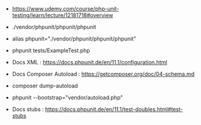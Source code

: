 
- https://www.udemy.com/course/php-unit-testing/learn/lecture/12181718#overview
- ./vendor/phpunit/phpunit/phpunit
-  alias phpunit="./vendor/phpunit/phpunit/phpunit" 
- phpunit tests/ExampleTest.php 

- Docs XML : https://docs.phpunit.de/en/11.1/configuration.html
- Docs Composer Autoload : https://getcomposer.org/doc/04-schema.md
 - composer dump-autoload
 - phpunit --bootstrap="vendor/autoload.php"
 
- Docs stubs : https://docs.phpunit.de/en/11.1/test-doubles.html#test-stubs